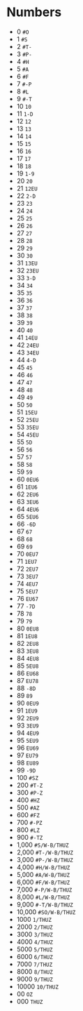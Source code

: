 # Numbers

* 0 `#O`
* 1 `#S`
* 2 `#T-`
* 3 `#P-`
* 4 `#H`
* 5 `#A`
* 6 `#F`
* 7 `#-P`
* 8 `#L`
* 9 `#-T`
* 10 `10`
* 11 `1-D`
* 12 `12`
* 13 `13`
* 14 `14`
* 15 `15`
* 16 `16`
* 17 `17`
* 18 `18`
* 19 `1-9`
* 20 `20`
* 21 `12EU`
* 22 `2-D`
* 23 `23`
* 24 `24`
* 25 `25`
* 26 `26`
* 27 `27`
* 28 `28`
* 29 `29`
* 30 `30`
* 31 `13EU`
* 32 `23EU`
* 33 `3-D`
* 34 `34`
* 35 `35`
* 36 `36`
* 37 `37`
* 38 `38`
* 39 `39`
* 40 `40`
* 41 `14EU`
* 42 `24EU`
* 43 `34EU`
* 44 `4-D`
* 45 `45`
* 46 `46`
* 47 `47`
* 48 `48`
* 49 `49`
* 50 `50`
* 51 `15EU`
* 52 `25EU`
* 53 `35EU`
* 54 `45EU`
* 55 `5D`
* 56 `56`
* 57 `57`
* 58 `58`
* 59 `59`
* 60 `0EU6`
* 61 `1EU6`
* 62 `2EU6`
* 63 `3EU6`
* 64 `4EU6`
* 65 `5EU6`
* 66 `-6D`
* 67 `67`
* 68 `68`
* 69 `69`
* 70 `0EU7`
* 71 `1EU7`
* 72 `2EU7`
* 73 `3EU7`
* 74 `4EU7`
* 75 `5EU7`
* 76 `EU67`
* 77 `-7D`
* 78 `78`
* 79 `79`
* 80 `0EU8`
* 81 `1EU8`
* 82 `2EU8`
* 83 `3EU8`
* 84 `4EU8`
* 85 `5EU8`
* 86 `EU68`
* 87 `EU78`
* 88 `-8D`
* 89 `89`
* 90 `0EU9`
* 91 `1EU9`
* 92 `2EU9`
* 93 `3EU9`
* 94 `4EU9`
* 95 `5EU9`
* 96 `EU69`
* 97 `EU79`
* 98 `EU89`
* 99 `-9D`
* 100 `#SZ`
* 200 `#T-Z`
* 300 `#P-Z`
* 400 `#HZ`
* 500 `#AZ`
* 600 `#FZ`
* 700 `#-PZ`
* 800 `#LZ`
* 900 `#-TZ`
* 1,000 `#S/W-B/THUZ`
* 2,000 `#T-/W-B/THUZ`
* 3,000 `#P-/W-B/THUZ`
* 4,000 `#H/W-B/THUZ`
* 5,000 `#A/W-B/THUZ`
* 6,000 `#F/W-B/THUZ`
* 7,000 `#-P/W-B/THUZ`
* 8,000 `#L/W-B/THUZ`
* 9,000 `#-T/W-B/THUZ`
* 10,000 `#SO/W-B/THUZ`
* 1000 `1/THUZ`
* 2000 `2/THUZ`
* 3000 `3/THUZ`
* 4000 `4/THUZ`
* 5000 `5/THUZ`
* 6000 `6/THUZ`
* 7000 `7/THUZ`
* 8000 `8/THUZ`
* 9000 `9/THUZ`
* 10000 `10/THUZ`
* 00 `OZ`
* 000 `THUZ`
